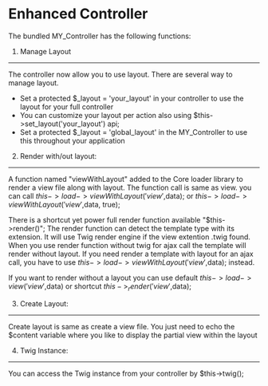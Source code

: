 Enhanced Controller
====================

The bundled MY_Controller has the following functions:

1. Manage Layout
-----------------
The controller now allow you to use layout. There are several way to manage layout.

 * Set a protected $_layout = 'your_layout' in your controller to use the layout for your full controller
 * You can customize your layout per action also using $this->set_layout('your_layout') api;
 * Set a protected $_layout = 'global_layout' in the MY_Controller to use this throughout your application

2. Render with/out layout:
----------------------
A function named "viewWithLayout" added to the Core loader library to render a view file along with layout. The function call is same as view.
you can call $this->load->viewWithLayout('view',$data); or  $this->load->viewWithLayout('view',$data, true);

There is a shortcut yet power full render function available "$this->render()"; The render function can detect the template type with its extension. It will use Twig render engine if the view extention .twig found.
When you use render function without twig for ajax call the template will render without layout. If you need render a template with layout for an ajax call, you have to use  $this->load->viewWithLayout('view',$data); instead.

If you want to render without a layout you can use default $this->load->view('view',$data) or shortcut $this->_render('view',$data);


3. Create Layout:
-----------------
Create layout is same as create a view file. You just need to echo the $content variable where you like to display the partial view within the layout

4. Twig Instance:
-----------------
You can access the Twig instance from your controller by $this->twig();